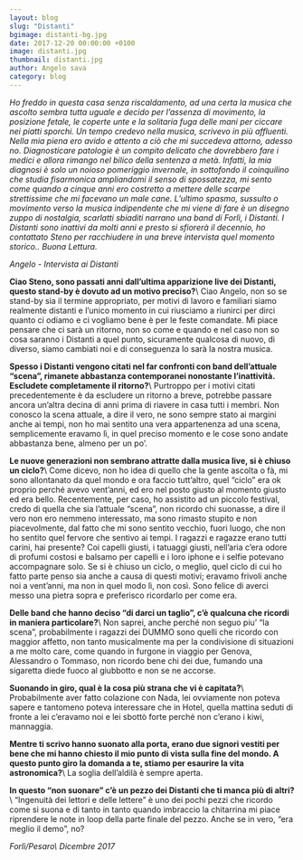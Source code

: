 ```yaml
---
layout: blog
slug: "Distanti"
bgimage: distanti-bg.jpg
date: 2017-12-20 00:00:00 +0100
image: distanti.jpg
thumbnail: distanti.jpg
author: Angelo sava
category: blog
---
```


*Ho freddo in questa casa senza riscaldamento, ad una certa la musica che ascolto sembra tutta uguale e decido per l’assenza di movimento, la posizione fetale, le coperte unte e la solitaria fuga delle mani per ciccare nei piatti sporchi.
Un tempo credevo nella musica, scrivevo in più affluenti. Nella mia piena ero avido e attento a ciò che mi succedeva attorno, adesso no. Diagnosticare patologie è un compito delicato che dovrebbero fare i medici e allora rimango nel bilico della sentenza a metà. Infatti, la mia diagnosi è solo un noioso pomeriggio invernale, in sottofondo il coinquilino che studia fisarmonica ampliandomi il senso di spossatezza, mi sento come quando a cinque anni ero costretto a mettere delle scarpe strettissime che mi facevano un male cane. 
L’ultimo spasmo, sussulto o movimento verso la musica indipendente che mi viene di fare è un disegno zuppo di nostalgia, scarlatti sbiaditi narrano una band di Forlì, i Distanti.
I Distanti sono inattivi da molti anni e presto si sfiorerà il decennio, ho contattato Steno per racchiudere in una breve intervista quel momento storico.. 
Buona Lettura.*

*Angelo - Intervista ai Distanti*

**Ciao Steno, sono passati anni dall’ultima apparizione live dei Distanti, questo stand-by è dovuto ad un motivo preciso?**\\
Ciao Angelo, non so se stand-by sia il termine appropriato, per motivi di lavoro e familiari siamo realmente distanti e l’unico momento in cui riusciamo a riunirci per dirci quanto ci odiamo e ci vogliamo bene è per le feste comandate. 
Mi piace pensare che ci sarà un ritorno, non so come e quando e nel caso non so cosa saranno i Distanti a quel punto, sicuramente qualcosa di nuovo, di diverso, siamo cambiati noi e di conseguenza lo sarà la nostra musica.


**Spesso i Distanti vengono citati nel far confronti con band dell’attuale “scena”, rimanete abbastanza contemporanei nonostante l’inattività. Escludete completamente il ritorno?**\\
Purtroppo per i motivi citati precedentemente è da escludere un ritorno a breve, potrebbe passare ancora un’altra decina di anni prima di riavere in casa tutti i membri.
Non conosco la scena attuale, a dire il vero, ne sono sempre stato ai margini anche ai tempi, non ho mai sentito una vera appartenenza ad una scena, semplicemente eravamo lì, in quel preciso momento e le cose sono andate abbastanza bene, almeno per un po’.


**Le nuove generazioni non sembrano attratte dalla musica live, si è chiuso un ciclo?**\\
Come dicevo, non ho idea di quello che la gente ascolta o fà, mi sono allontanato da quel mondo e ora faccio tutt’altro, quel “ciclo” era ok proprio perché avevo vent’anni, ed ero nel posto giusto al momento giusto ed era bello.
Recentemente, per caso, ho assistito ad un piccolo festival, credo di quella che sia l’attuale “scena”, non ricordo chi suonasse, a dire il vero non ero nemmeno interessato, ma sono rimasto stupito e non piacevolmente, dal fatto che mi sono sentito vecchio, fuori luogo, che non ho sentito quel fervore che sentivo ai tempi.
I ragazzi e ragazze erano tutti carini, hai presente? Coi capelli giusti, i tatuaggi giusti, nell’aria c’era odore di profumi costosi e balsamo per capelli e i loro iphone e i selfie potevano accompagnare solo.
Se si è chiuso un ciclo, o meglio, quel ciclo di cui ho fatto parte penso sia anche a causa di questi motivi; eravamo frivoli anche noi a vent’anni, ma non in quel modo lì, non così.
Sono felice di averci messo una pietra sopra e preferisco ricordarlo per come era.


**Delle band che hanno deciso “di darci un taglio”, c’è qualcuna che ricordi in maniera particolare?**\\
Non saprei, anche perché non seguo piu’ “la scena”, probabilmente i ragazzi dei DUMMO sono quelli che ricordo con maggior affetto, non tanto musicalmente ma per la condivisione di situazioni a me molto care, come quando in furgone in viaggio per Genova, Alessandro o Tommaso, non ricordo bene chi dei due, fumando una sigaretta diede fuoco al giubbotto e non se ne accorse.


**Suonando in giro, qual è la cosa più strana che vi è capitata?**\\
Probabilmente aver fatto colazione con Nada, lei ovviamente non poteva sapere e tantomeno poteva interessare che in Hotel, quella mattina seduti di fronte a lei c’eravamo noi e lei sbottò forte perché non c’erano i kiwi, mannaggia.


**Mentre ti scrivo hanno suonato alla porta, erano due signori vestiti per bene che mi hanno chiesto il mio punto di vista sulla fine del mondo. A questo punto giro la domanda a te, stiamo per esaurire la vita astronomica?**\\
La soglia dell’aldilà è sempre aperta.


**In questo “non suonare” c’è un pezzo dei Distanti che ti manca più di altri?**\\
“Ingenuità dei lettori e delle lettere” è uno dei pochi pezzi che ricordo come si suona e di tanto in tanto quando imbraccio la chitarrina mi piace riprendere le note in loop della parte finale del pezzo.
Anche se in vero, “era meglio il demo”, no?

*Forlì/Pesaro\\
Dicembre 2017*



